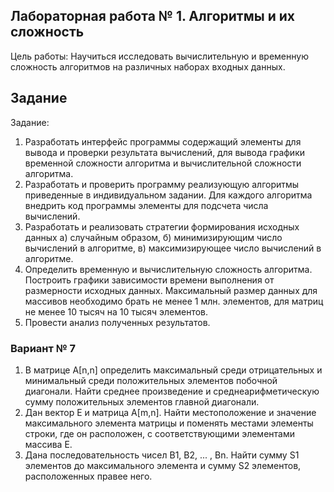 ## Лабораторная работа № 1. Алгоритмы и их сложность

Цель работы:  Научиться исследовать вычислительную и временную сложность алгоритмов на различных наборах входных данных. 

## Задание

Задание:
1. Разработать интерфейс программы содержащий элементы для вывода и проверки результата вычислений, для вывода графики временной сложности алгоритма и вычислительной сложности алгоритма.
2. Разработать и проверить программу реализующую алгоритмы приведенные в индивидуальном задании. Для каждого алгоритма внедрить код программы элементы для подсчета числа вычислений.
3. Разработать и реализовать стратегии формирования исходных данных а) случайным образом, б) минимизирующим число вычислений в алгоритме, в) максимизирующее число вычислений в алгоритме.
4. Определить временную и вычислительную сложность алгоритма. Построить графики зависимости времени выполнения от размерности исходных данных. Максимальный размер данных для массивов необходимо брать не менее 1 млн. элементов, для матриц не менее 10 тысяч на 10 тысяч элементов.
5. Провести анализ полученных результатов.

### Вариант № 7 

1. В матрице А[n,n] определить максимальный среди отрицательных и    минимальный среди положительных элементов побочной диагонали. Найти среднее произведение и среднеарифметическую сумму положительных элементов главной диагонали.
2. Дан вектор E и матрица A[m,n]. Найти местоположение и значение максимального элемента матрицы и поменять местами элементы строки, где он расположен, с соответствующими элементами массива E.
3. Дана последовательность чисел В1, В2, ... , Вn. Найти сумму S1 элементов до максимального элемента и сумму S2 элементов, расположенных правее него.
